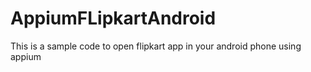 # AppiumFLipkartAndroid
This is a sample code to open flipkart app in your android phone using appium
